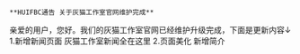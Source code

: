                                                                             **HUIFBC通告 关于灰猫工作室官网维护完成**
亲爱的用户，您好。我们的灰猫工作室官网已经维护升级完成，下面是更新内容↓
1.新增新闻页面 灰猫工作室新闻全在这里
2.页面美化 新增简介
